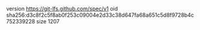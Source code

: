 version https://git-lfs.github.com/spec/v1
oid sha256:d3c8f2c5f8ab0f253c09004e2d33c38d647fa68a651c5d8f9728b4c752339228
size 1207
